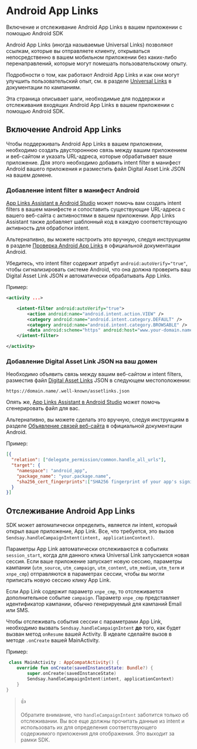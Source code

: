 # Android App Links

Включение и отслеживание Android App Links в вашем приложении с помощью Android SDK

Android App Links (иногда называемые Universal Links) позволяют ссылкам, которые вы отправляете клиенту, открываться непосредственно в вашем мобильном приложении без каких-либо перенаправлений, которые могут помешать пользовательскому опыту.

Подробности о том, как работают Android App Links и как они могут улучшить пользовательский опыт, см. в разделе [Universal Links](https://documentation.bloomreach.com/engagement/docs/universal-link) в документации по кампаниям.

Эта страница описывает шаги, необходимые для поддержки и отслеживания входящих Android App Links в вашем приложении с помощью Android SDK.

## Включение Android App Links

Чтобы поддерживать Android App Links в вашем приложении, необходимо создать двустороннюю связь между вашим приложением и веб-сайтом и указать URL-адреса, которые обрабатывает ваше приложение. Для этого необходимо добавить intent filter в манифест Android вашего приложения и разместить файл Digital Asset Link JSON на вашем домене.

### Добавление intent filter в манифест Android

[App Links Assistant в Android Studio](https://developer.android.com/studio/write/app-link-indexing.html#intent) может помочь вам создать intent filters в вашем манифесте и сопоставить существующие URL-адреса с вашего веб-сайта с активностями в вашем приложении. App Links Assistant также добавляет шаблонный код в каждую соответствующую активность для обработки intent.

Альтернативно, вы можете настроить это вручную, следуя инструкциям в разделе [Проверка Android App Links](https://developer.android.com/training/app-links/verify-android-applinks) в официальной документации Android.

Убедитесь, что intent filter содержит атрибут `android:autoVerify="true"`, чтобы сигнализировать системе Android, что она должна проверить ваш Digital Asset Link JSON и автоматически обрабатывать App Links.

Пример:

```xml
<activity ...>

    <intent-filter android:autoVerify="true">
        <action android:name="android.intent.action.VIEW" />
        <category android:name="android.intent.category.DEFAULT" />
        <category android:name="android.intent.category.BROWSABLE" />
        <data android:scheme="https" android:host="www.your-domain.name" />
    </intent-filter>

</activity>
```

### Добавление Digital Asset Link JSON на ваш домен

Необходимо объявить связь между вашим веб-сайтом и intent filters, разместив файл [Digital Asset Links](https://developers.google.com/digital-asset-links/v1/getting-started) JSON в следующем местоположении:

```
https://domain.name/.well-known/assetlinks.json
```

Опять же, [App Links Assistant в Android Studio](https://developer.android.com/studio/write/app-link-indexing.html#associatesite) может помочь сгенерировать файл для вас.

Альтернативно, вы можете сделать это вручную, следуя инструкциям в разделе [Объявление связей веб-сайта](https://developer.android.com/training/app-links/verify-android-applinks#web-assoc) в официальной документации Android.

Пример:

```json
[{
  "relation": ["delegate_permission/common.handle_all_urls"],
  "target": {
    "namespace": "android_app",
    "package_name": "your.package.name",
    "sha256_cert_fingerprints":["SHA256 fingerprint of your app's signing certificate"]
  }
}]
```

## Отслеживание Android App Links

SDK может автоматически определить, является ли intent, который открыл ваше приложение, App Link. Все, что требуется, это вызов `Sendsay.handleCampaignIntent(intent, applicationContext)`.

Параметры App Link автоматически отслеживаются в событиях `session_start`, когда для данного клика Universal Link запускается новая сессия. Если ваше приложение запускает новую сессию, параметры кампании (`utm_source`, `utm_campaign`, `utm_content`, `utm_medium`, `utm_term` и `xnpe_cmp`) отправляются в параметрах сессии, чтобы вы могли приписать новую сессию клику App Link.

Если App Link содержит параметр `xnpe_cmp`, то отслеживается дополнительное событие `campaign`. Параметр `xnpe_cmp` представляет идентификатор кампании, обычно генерируемый для кампаний Email или SMS.

Чтобы отслеживать события сессии с параметрами App Link, необходимо вызвать `Sendsay.handleCampaignIntent` **до** того, как будет вызван метод `onResume` вашей Activity. В идеале сделайте вызов в методе `.onCreate` вашей MainActivity.

Пример:

```kotlin
 class MainActivity : AppCompatActivity() {
    override fun onCreate(savedInstanceState: Bundle?) {
        super.onCreate(savedInstanceState)
        Sendsay.handleCampaignIntent(intent, applicationContext)
    }
}
```

> 👍
>
> Обратите внимание, что `handleCampaignIntent` заботится только об отслеживании. Вы все еще должны прочитать данные из intent и использовать их для определения соответствующего содержимого приложения для отображения. Это выходит за рамки SDK.